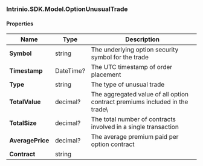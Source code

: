 [//]: # (CLASS:Intrinio.SDK.Model.OptionUnusualTrade)

[//]: # (KIND:object)

### Intrinio.SDK.Model.OptionUnusualTrade
#### Properties

[//]: # (START_DEFINITION)

Name | Type | Description
------------ | ------------- | -------------
**Symbol** | string | The underlying option security symbol for the trade &nbsp;
**Timestamp** | DateTime? | The UTC timestamp of order placement &nbsp;
**Type** | string | The type of unusual trade &nbsp;
**TotalValue** | decimal? | The aggregated value of all option contract premiums included in the trade\\ &nbsp;
**TotalSize** | decimal? | The total number of contracts involved in a single transaction &nbsp;
**AveragePrice** | decimal? | The average premium paid per option contract &nbsp;
**Contract** | string |  &nbsp;

[//]: # (END_DEFINITION)


